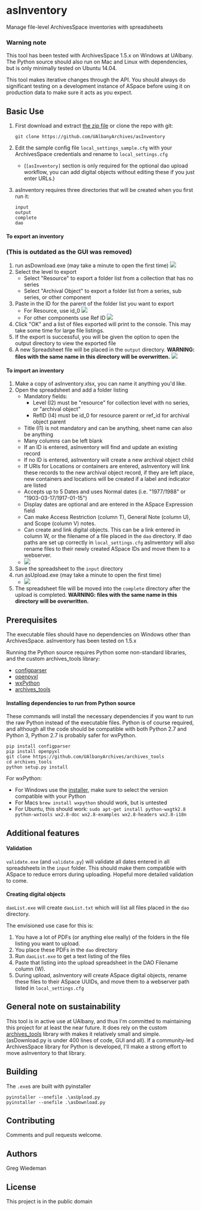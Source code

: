 # asInventory
Manage file-level ArchivesSpace inventories with spreadsheets

### Warning note

This tool has been tested with ArchivesSpace 1.5.x on Windows at UAlbany. The Python source should also run on Mac and Linux with dependencies, but is only minimally tested on Ubuntu 14.04.

This tool makes iterative changes through the API. You should always do significant testing on a development instance of ASpace before using it on production data to make sure it acts as you expect.

## Basic Use

1. First download and extract [the zip file](https://github.com/UAlbanyArchives/archives_tools/archive/master.zip) or clone the repo with git:

	```
	git clone https://github.com/UAlbanyArchives/asInventory
	```

2. Edit the sample config file `local_settings_sample.cfg` with your ArchivesSpace credentials and rename to `local_settings.cfg` 
	* (`[asInventory]` section is only required for the optional dao upload workflow, you can add digital objects without editing these if you just enter URLs.)
3. asInventory requires three directories that will be created when you first run it:
	```
	input
	output
	complete
	dao
	```

#### To export an inventory

### (This is outdated as the GUI was removed)

1. run asDownload.exe (may take a minute to open the first time)
	![](screenshots/screenshot1.png)
2. Select the level to export
	* Select "Resource" to export a folder list from a collection that has no series
	* Select "Archival Object" to export a folder list from a series, sub series, or other component
3. Paste in the ID for the parent of the folder list you want to export
	* For Resource, use id_0
	![](screenshots/screenshot2.png)
	* For other components use Ref ID
	![](screenshots/screenshot3.png)
4. Click "OK" and a list of files exported will print to the console. This may take some time for large file listings.
5. If the export is successful, you will be given the option to open the output directory to view the exported file
6. A new Spreadsheet file will be placed in the `output` directory. **WARNING: files with the same name in this directory will be overwritten.**
	![](screenshots/screenshot4.png)

#### To import an inventory

1. Make a copy of asInventory.xlsx, you can name it anything you'd like.
2. Open the spreadsheet and add a folder listing
	* Mandatory fields:
		* Level (I2) must be "resource" for collection level with no series, or "archival object"
		* RefID (I4) must be id_0 for resource parent or ref_id for archival object parent
	* Title (I1) is not mandatory and can be anything, sheet name can also be anything
	* Many columns can be left blank
	* If an ID is entered, asInventory will find and update an existing record
	* If no ID is entered, asInventory will create a new archival object child
	* If URIs for Locations or containers are entered, asInventory will link these records to the new archival object record, if they are left place, new containers and locations will be created if a label and indicator are listed
	* Accepts up to 5 Dates and uses Normal dates (i.e. "1977/1988" or "1903-03-17/1917-01-15")
	* Display dates are optional and are entered in the ASpace Expression field
	* Can make Access Restriction (column T), General Note (column U), and Scope (column V) notes.
	* Can create and link digital objects. This can be a link entered in column W, or the filename of a file placed in the `dao` directory. If dao paths are set up correctly in `local_settings.cfg` asInventory will also rename files to their newly created ASpace IDs and move them to a webserver.
	* ![](screenshots/screenshot5.png)
3. Save the spreadsheet to the `input` directory
4. run asUpload.exe (may take a minute to open the first time)
	* ![](screenshots/screenshot5.png)
5. The spreadsheet file will be moved into the `complete` directory after the upload is completed. **WARNING: files with the same name in this directory will be overwritten.**

## Prerequisites

The executable files should have no dependencies on Windows other than ArchivesSpace. asInventory has been tested on 1.5.x 

Running the Python source requires Python some non-standard libraries, and the custom archives_tools library:

* [configparser](https://docs.python.org/3/library/configparser.html)
* [openpyxl](https://openpyxl.readthedocs.io/en/default/)
* [wxPython](https://wxpython.org/)
* [archives_tools](https://github.com/UAlbanyArchives/archives_tools)


#### Installing dependencies to run from Python source

These commands will install the necessary dependencies if you want to run the raw Python instead of the executable files. Python is of course required, and although all the code should be compatible with both Python 2.7 and Python 3, Python 2.7 is probably safer for wxPython.

```
pip install configparser
pip install openpyxl
git clone https://github.com/UAlbanyArchives/archives_tools
cd archives_tools
python setup.py install
```
For wxPython:
	
* For Windows use the [installer](http://www.wxpython.org/download.php), make sure to select the version compatible with your Python
* For Macs `brew install wxpython` should work, but is untested
* For Ubuntu, this should work: `sudo apt-get install python-wxgtk2.8 python-wxtools wx2.8-doc wx2.8-examples wx2.8-headers wx2.8-i18n`

## Additional features

#### Validation

`validate.exe` (and `validate.py`) will validate all dates entered in all spreadsheets in the `input` folder. This should make them compatible with ASpace to reduce errors during uploading. Hopeful more detailed validation to come.

#### Creating digital objects

`daoList.exe` will create `daoList.txt` which will list all files placed in the `dao` directory.

The envisioned use case for this is:
1. You have a lot of PDFs (or anything else really) of the folders in the file listing you want to upload.
2. You place these PDFs in the `dao` directory
3. Run `daoList.exe` to get a text listing of the files
4. Paste that listing into the upload spreadsheet in the DAO Filename column (W).
5. During upload, asInventory will create ASpace digital objects, rename these files to their ASpace UUIDs, and move them to a webserver path listed in `local_settings.cfg`

## General note on sustainability

This tool is in active use at UAlbany, and thus I'm committed to maintaining this project for at least the near future. It does rely on the custom [archives_tools](https://github.com/UAlbanyArchives/archives_tools) library with makes it relatively small and simple. (asDownload.py is under 400 lines of code, GUI and all). If a community-led ArchivesSpace library for Python is developed, I'll make a strong effort to move asInventory to that library.

## Building

The `.exe`s are built with pyinstaller

```
pyinstaller --onefile .\asUpload.py
pyinstaller --onefile .\asDownload.py
```

## Contributing

Comments and pull requests welcome.

## Authors

Greg Wiedeman

## License

This project is in the public domain